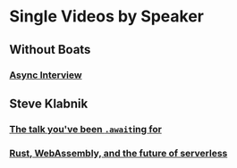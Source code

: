 # Single Videos by Speaker

## Without Boats 
### [Async Interview](https://smallcultfollowing.com/babysteps/blog/2020/03/10/async-interview-7-withoutboats/#async-fn-main)
## Steve Klabnik
### [The talk you've been `.await`ing for](https://www.youtube.com/watch?v=NNwK5ZPAJCk)
### [Rust, WebAssembly, and the future of serverless](https://www.youtube.com/watch?v=CMB6AlE1QuI)